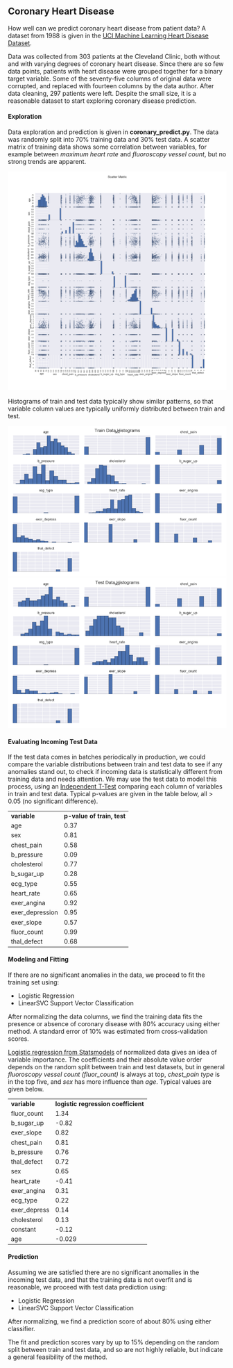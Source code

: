 ## Coronary Heart Disease
How well can we predict coronary heart disease from patient data?  A dataset from 1988 is given in the [UCI Machine Learning Heart Disease Dataset](http://archive.ics.uci.edu/ml/datasets/Heart+Disease).  

Data was collected from 303 patients at the Cleveland Clinic, both without and with varying degrees of coronary heart disease.  Since there are so few data points, patients with heart disease were grouped together for a binary target variable.  Some of the seventy-five columns of original data were corrupted, and replaced with fourteen columns by the data author.  After data cleaning, 297 patients were left.  Despite the small size, it is a reasonable dataset to start exploring coronary disease prediction.  

#### Exploration
Data exploration and prediction is given in __coronary_predict.py__.  The data was randomly split into 70% training data and 30% test data.  A scatter matrix of training data shows some correlation between variables, for example between *maximum heart rate* and *fluoroscopy vessel count*, but no strong trends are apparent.

<img src="https://github.com/bfetler/coronary_disease/blob/master/coronary_disease_plots/scatter_matrix.png" alt="scatter matrix" />

Histograms of train and test data typically show similar patterns, so that variable column values are typically uniformly distributed between train and test.  

<img src="https://github.com/bfetler/coronary_disease/blob/master/coronary_disease_plots/hist_coronary_train.png" alt="coronary training data histograms" />

<img src="https://github.com/bfetler/coronary_disease/blob/master/coronary_disease_plots/hist_coronary_test.png" alt="coronary test data histograms" />

#### Evaluating Incoming Test Data
If the test data comes in batches periodically in production, we could compare the variable distributions between train and test data to see if any anomalies stand out, to check if incoming data is statistically different from training data and needs attention.  We may use the test data to model this process, using an [Independent T-Test](http://docs.scipy.org/doc/scipy-0.17.0/reference/generated/scipy.stats.ttest_ind.html) comparing each column of variables in train and test data.  Typical p-values are given in the table below, all > 0.05 (no significant difference).  

<table>
<tr>
<td><strong>variable</strong></td>
<td><strong>p-value of train, test</strong></td>
</tr>
<tr>
<td>age</td>
<td>0.37</td>
</tr>
<tr>
<td>sex</td>
<td>0.81</td>
</tr>
<tr>
<td>chest_pain</td>
<td>0.58</td>
</tr>
<tr>
<td>b_pressure</td>
<td>0.09</td>
</tr>
<tr>
<td>cholesterol</td>
<td>0.77</td>
</tr>
<tr>
<td>b_sugar_up</td>
<td>0.28</td>
</tr>
<tr>
<td>ecg_type</td>
<td>0.55</td>
</tr>
<tr>
<td>heart_rate</td>
<td>0.65</td>
</tr>
<tr>
<td>exer_angina</td>
<td>0.92</td>
</tr>
<tr>
<td>exer_depression</td>
<td>0.95</td>
</tr>
<tr>
<td>exer_slope</td>
<td>0.57</td>
</tr>
<tr>
<td>fluor_count</td>
<td>0.99</td>
</tr>
<tr>
<td>thal_defect</td>
<td>0.68</td>
</tr>
</table>

#### Modeling and Fitting
If there are no significant anomalies in the data, we proceed to fit the training set using:
+ Logistic Regression
+ LinearSVC Support Vector Classification

After normalizing the data columns, we find the training data fits the presence or absence of coronary disease with 80% accuracy using either method.  A standard error of 10% was estimated from cross-validation scores.  

[Logistic regression from Statsmodels](http://statsmodels.sourceforge.net/0.6.0/generated/statsmodels.discrete.discrete_model.Logit.html) of normalized data gives an idea of variable importance.  The coefficients and their absolute value order depends on the random split between train and test datasets, but in general *fluoroscopy vessel count (fluor_count)* is always at top, *chest_pain type* is in the top five, and *sex* has more influence than *age*.  Typical values are given below.

<table>
<tr>
<td><strong>variable</strong></td>
<td><strong>logistic regression coefficient</strong></td>
</tr>
<tr>
<td>fluor_count</td>
<td>1.34</td>
</tr>
<tr>
<td>b_sugar_up</td>
<td>-0.82</td>
</tr>
<tr>
<td>exer_slope</td>
<td>0.82</td>
</tr>
<tr>
<td>chest_pain</td>
<td>0.81</td>
</tr>
<tr>
<td>b_pressure</td>
<td>0.76</td>
</tr>
<tr>
<td>thal_defect</td>
<td>0.72</td>
</tr>
<tr>
<td>sex</td>
<td>0.65</td>
</tr>
<tr>
<td>heart_rate</td>
<td>-0.41</td>
</tr>
<tr>
<td>exer_angina</td>
<td>0.31</td>
</tr>
<tr>
<td>ecg_type</td>
<td>0.22</td>
</tr>
<tr>
<td>exer_depress</td>
<td>0.14</td>
</tr>
<tr>
<td>cholesterol</td>
<td>0.13</td>
</tr>
<tr>
<td>constant</td>
<td>-0.12</td>
</tr>
<tr>
<td>age</td>
<td>-0.029</td>
</tr>
</table>

#### Prediction
Assuming we are satisfied there are no significant anomalies in the incoming test data, and that the training data is not overfit and is reasonable, we proceed with test data prediction using:
+ Logistic Regression
+ LinearSVC Support Vector Classification

After normalizing, we find a prediction score of about 80% using either classifier.   

The fit and prediction scores vary by up to 15% depending on the random split between train and test data, and so are not highly reliable, but indicate a general feasibility of the method.  
